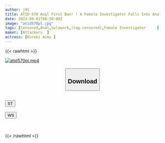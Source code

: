 ```yaml
---
author: j91
title: ATID-570 Anal First Ban! ! A Female Investigator Falls Into Anal Violence. Amu Kuroki
date: 2023-09-01T00:50:00Z
image: "atid570pl.jpg"
tags: [Censored,Anal,Solowork,(tag-censored),Female Investigator	 ]
maker: [Attackers  ]
actress: [Kuroki Aimu ]
---
```



{{< rawhtml >}}

<div class="video" data-videoid="8RrMzm64JgIJwk">
    <a href="javascript:;">
        <img src="https://my.j91.asia/posts/atid570pl/atid570pl.jpg" width="WIDTH" height="HEIGHT" alt="atid570pl.mp4" loading="lazy">
    </a>
</div>

<script type="text/javascript" src="https://j91.asia/asset/on-demand-st.js"></script>

<br>
  <link rel="stylesheet" href="https://j91.asia/asset/bs5.css">
  
  <center>
  <button class="btn btn-primary" type="button" data-bs-toggle="collapse" data-bs-target=".multi-collapse" aria-expanded="false" aria-controls="multiCollapseExample1 multiCollapseExample2"><h2>Download</h2></button></center>
</p>
<div class="row">
  <div class="col">
    <div class="collapse multi-collapse" id="multiCollapseExample1">
      <div class="card card-body">
	      	      <br>
<div class="buttons">  
<a href="https://streamtape.to/v/8RrMzm64JgIJwk"><button class="btn-hover color-3"><i class="fa fa-download"></i> ST</button></a></div>
    </div>
  </div>
</div>
  <div class="col">
    <div class="collapse multi-collapse" id="multiCollapseExample2">
      <div class="card card-body">
	      <br>
<div class="buttons">
    <a href="https://wolfstream.tv/dbu65yf8vsxe"><button class="btn-hover color-9"><i class="fa fa-download"></i> WS</button></a></div>
<br><br>
      </div>
    </div>
  </div>
</div>

{{< /rawhtml >}}
